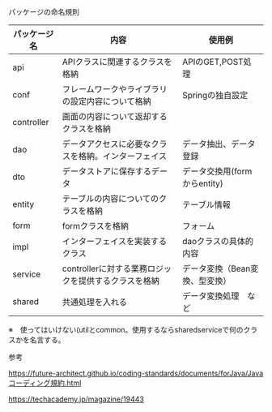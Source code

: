 パッケージの命名規則

| パッケージ名 | 内容                                                 | 使用例                         |
| ------------ | ---------------------------------------------------- | ------------------------------ |
| api          | APIクラスに関連するクラスを格納                      | APIのGET,POST処理              |
| conf         | フレームワークやライブラリの設定内容について格納     | Springの独自設定               |
| controller   | 画面の内容について返却するクラスを格納               |                                |
| dao          | データアクセスに必要なクラスを格納。インターフェイス | データ抽出、データ登録         |
| dto          | データストアに保存するデータ                         | データ交換用(formからentity)   |
| entity       | テーブルの内容についてのクラスを格納                 | テーブル情報                   |
| form         | formクラスを格納                                     | フォーム                       |
| impl         | インターフェイスを実装するクラス                     | daoクラスの具体的内容          |
| service      | controllerに対する業務ロジックを提供するクラスを格納 | データ変換（Bean変換、型変換） |
| shared       | 共通処理を入れる                                     | データ変換処理　など           |

※　使ってはいけない(utilとcommon。使用するならsharedserviceで何のクラスかを名言する。

参考

https://future-architect.github.io/coding-standards/documents/forJava/Javaコーディング規約.html

https://techacademy.jp/magazine/19443